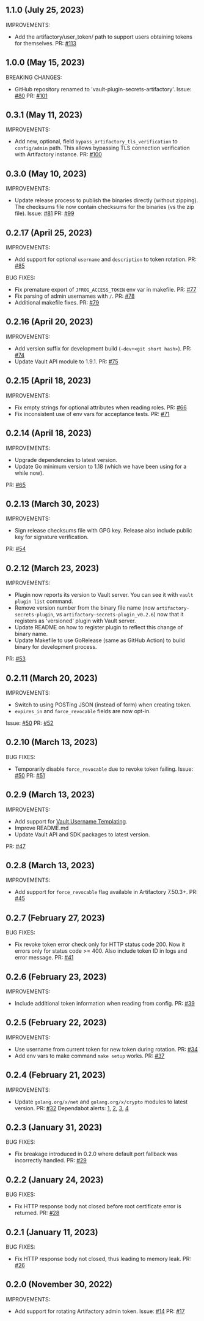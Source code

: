 ## 1.1.0 (July 25, 2023)

IMPROVEMENTS:

- Add the artifactory/user_token/<user-name> path to support users obtaining tokens for themselves. PR: [#113](https://github.com/jfrog/artifactory-secrets-plugin/pull/113)

## 1.0.0 (May 15, 2023)

BREAKING CHANGES:

- GitHub repository renamed to 'vault-plugin-secrets-artifactory'. Issue: [#80](https://github.com/jfrog/artifactory-secrets-plugin/issues/80) PR: [#101](https://github.com/jfrog/artifactory-secrets-plugin/pull/101)

## 0.3.1 (May 11, 2023)

IMPROVEMENTS:

- Add new, optional, field `bypass_artifactory_tls_verification` to `config/admin` path. This allows bypassing TLS connection verification with Artifactory instance. PR: [#100](https://github.com/jfrog/artifactory-secrets-plugin/pull/100)

## 0.3.0 (May 10, 2023)

IMPROVEMENTS:

- Update release process to publish the binaries directly (without zipping). The checksums file now contain checksums for the binaries (vs the zip file). Issue: [#81](https://github.com/jfrog/artifactory-secrets-plugin/issues/81) PR: [#99](https://github.com/jfrog/artifactory-secrets-plugin/pull/99)

## 0.2.17 (April 25, 2023)

IMPROVEMENTS:

- Add support for optional `username` and `description` to token rotation. PR: [#85](https://github.com/jfrog/artifactory-secrets-plugin/pull/85)

BUG FIXES:

- Fix premature export of `JFROG_ACCESS_TOKEN` env var in makefile. PR: [#77](https://github.com/jfrog/artifactory-secrets-plugin/pull/77)
- Fix parsing of admin usernames with `/`. PR: [#78](https://github.com/jfrog/artifactory-secrets-plugin/pull/78)
- Additional makefile fixes. PR: [#79](https://github.com/jfrog/artifactory-secrets-plugin/pull/79)

## 0.2.16 (April 20, 2023)

IMPROVEMENTS:

- Add version suffix for development build (`-dev+<git short hash>`). PR: [#74](https://github.com/jfrog/artifactory-secrets-plugin/pull/74)
- Update Vault API module to 1.9.1. PR: [#75](https://github.com/jfrog/artifactory-secrets-plugin/pull/75)

## 0.2.15 (April 18, 2023)

IMPROVEMENTS:

- Fix empty strings for optional attributes when reading roles. PR: [#66](https://github.com/jfrog/artifactory-secrets-plugin/pull/66)
- Fix inconsistent use of env vars for acceptance tests. PR: [#71](https://github.com/jfrog/artifactory-secrets-plugin/pull/71)

## 0.2.14 (April 18, 2023)

IMPROVEMENTS:

- Upgrade dependencies to latest version.
- Update Go minimum version to 1.18 (which we have been using for a while now).

PR: [#65](https://github.com/jfrog/artifactory-secrets-plugin/pull/65)

## 0.2.13 (March 30, 2023)

IMPROVEMENTS:

- Sign release checksums file with GPG key. Release also include public key for signature verification.

PR: [#54](https://github.com/jfrog/artifactory-secrets-plugin/pull/54)

## 0.2.12 (March 23, 2023)

IMPROVEMENTS:

- Plugin now reports its version to Vault server. You can see it with `vault plugin list` command.
- Remove version number from the binary file name (now `artifactory-secrets-plugin`, vs `artifactory-secrets-plugin_v0.2.6`) now that it registers as 'versioned' plugin with Vault server.
- Update README on how to register plugin to reflect this change of binary name.
- Update Makefile to use GoRelease (same as GitHub Action) to build binary for development process.

PR: [#53](https://github.com/jfrog/artifactory-secrets-plugin/pull/53)

## 0.2.11 (March 20, 2023)

IMPROVEMENTS:

- Switch to using POSTing JSON (instead of form) when creating token.
- `expires_in` and `force_revocable` fields are now opt-in.

Issue: [#50](https://github.com/jfrog/artifactory-secrets-plugin/issues/50) PR: [#52](https://github.com/jfrog/artifactory-secrets-plugin/pull/52)

## 0.2.10 (March 13, 2023)

BUG FIXES:

- Temporarily disable `force_revocable` due to revoke token failing. Issue: [#50](https://github.com/jfrog/artifactory-secrets-plugin/issues/50) PR: [#51](https://github.com/jfrog/artifactory-secrets-plugin/pull/51)

## 0.2.9 (March 13, 2023)

IMPROVEMENTS:

- Add support for [Vault Username Templating](https://developer.hashicorp.com/vault/docs/concepts/username-templating).
- Improve README.md
- Update Vault API and SDK packages to latest version.

PR: [#47](https://github.com/jfrog/artifactory-secrets-plugin/pull/47)

## 0.2.8 (March 13, 2023)

IMPROVEMENTS:

- Add support for `force_revocable` flag available in Artifactory 7.50.3+. PR: [#45](https://github.com/jfrog/artifactory-secrets-plugin/pull/45)

## 0.2.7 (February 27, 2023)

BUG FIXES:

- Fix revoke token error check only for HTTP status code 200. Now it errors only for status code >= 400. Also include token ID in logs and error message. PR: [#41](https://github.com/jfrog/artifactory-secrets-plugin/pull/41)

## 0.2.6 (February 23, 2023)

IMPROVEMENTS:

- Include additional token information when reading from config. PR: [#39](https://github.com/jfrog/artifactory-secrets-plugin/pull/39)

## 0.2.5 (February 22, 2023)

IMPROVEMENTS:

- Use username from current token for new token during rotation. PR: [#34](https://github.com/jfrog/artifactory-secrets-plugin/pull/34)
- Add env vars to make command `make setup` works. PR: [#37](https://github.com/jfrog/artifactory-secrets-plugin/pull/37)

## 0.2.4 (February 21, 2023)

IMPROVEMENTS:

- Update `golang.org/x/net` and `golang.org/x/crypto` modules to latest version. PR: [#32](https://github.com/jfrog/artifactory-secrets-plugin/pull/32) Dependabot alerts: [1](https://github.com/jfrog/artifactory-secrets-plugin/security/dependabot/1), [2](https://github.com/jfrog/artifactory-secrets-plugin/security/dependabot/2), [3](https://github.com/jfrog/artifactory-secrets-plugin/security/dependabot/3), [4](https://github.com/jfrog/artifactory-secrets-plugin/security/dependabot/4)

## 0.2.3 (January 31, 2023)

BUG FIXES:

- Fix breakage introduced in 0.2.0 where default port fallback was incorrectly handled. PR: [#29](https://github.com/jfrog/artifactory-secrets-plugin/pull/29)

## 0.2.2 (January 24, 2023)

BUG FIXES:

- Fix HTTP response body not closed before root certificate error is returned. PR: [#28](https://github.com/jfrog/artifactory-secrets-plugin/pull/28)

## 0.2.1 (January 11, 2023)

BUG FIXES:

- Fix HTTP response body not closed, thus leading to memory leak. PR: [#26](https://github.com/jfrog/artifactory-secrets-plugin/pull/26)

## 0.2.0 (November 30, 2022)

IMPROVEMENTS:

- Add support for rotating Artifactory admin token. Issue: [#14](https://github.com/jfrog/artifactory-secrets-plugin/issues/14) PR: [#17](https://github.com/jfrog/artifactory-secrets-plugin/pull/17)
